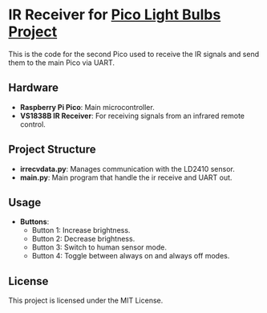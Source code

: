 # IR Receiver for [Pico Light Bulbs Project](https://github.com/Alchemist-Aloha/rp2040_ws2812_led_controller)

This is the code for the second Pico used to receive the IR signals and send them to the main Pico via UART. 

## Hardware

- **Raspberry Pi Pico**: Main microcontroller.
- **VS1838B IR Receiver**: For receiving signals from an infrared remote control.

## Project Structure

- **irrecvdata.py**: Manages communication with the LD2410 sensor.
- **main.py**: Main program that handle the ir receive and UART out.

## Usage

- **Buttons**:
  - Button 1: Increase brightness.
  - Button 2: Decrease brightness.
  - Button 3: Switch to human sensor mode.
  - Button 4: Toggle between always on and always off modes.

## License

This project is licensed under the MIT License.